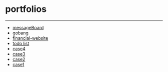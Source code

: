 # portfolios #
------
- [messageBoard]()
- [gobang]()
- [financial-website]()
- [todo list]()
- [case4]()
- [case3]()
- [case2]()
- [case1]()

